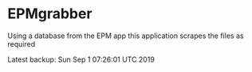 # EPMgrabber
Using a database from the EPM app this application scrapes the files as required


Latest backup: Sun Sep 1 07:26:01 UTC 2019
